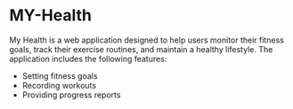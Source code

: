 # MY-Health

My Health is a web application designed to help users monitor their fitness goals, track their exercise routines, and maintain a healthy lifestyle. The application includes the following features:
- Setting fitness goals
- Recording workouts
- Providing progress reports
